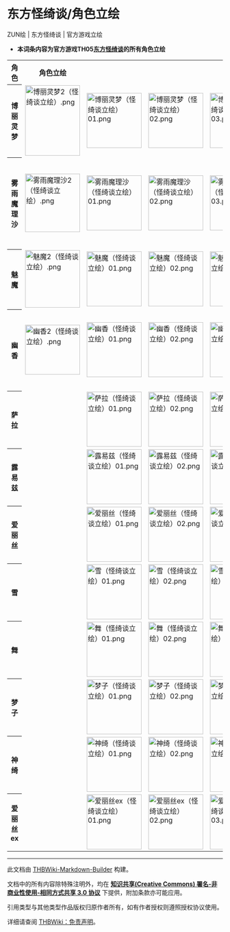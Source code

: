 # 东方怪绮谈/角色立绘

<!-- source html: G:\repos\THBWiki-Markdown-Builder\THBWikiMarkdown\Temp\main\3\30\ns0%3A%E4%B8%9C%E6%96%B9%E6%80%AA%E7%BB%AE%E8%B0%88%2F%E8%A7%92%E8%89%B2%E7%AB%8B%E7%BB%98.html -->

ZUN绘 | 东方怪绮谈 | 官方游戏立绘

-  **本词条内容为官方游戏TH05[东方怪绮谈](./东方怪绮谈.md)的所有角色立绘** 


<table>
    <tbody><tr>
    <th>角色</th>
    <th>角色立绘</th>
    <th colspan="5">对话立绘</th>
    <th>Bomb立绘
    </th></tr><tr>
    <th>博丽灵梦</th>
    <td><a href="./文件-博丽灵梦2（怪绮谈立绘）.png.md" class="image"><img alt="博丽灵梦2（怪绮谈立绘）.png" src="https://upload.thwiki.cc/6/6a/%E5%8D%9A%E4%B8%BD%E7%81%B5%E6%A2%A62%EF%BC%88%E6%80%AA%E7%BB%AE%E8%B0%88%E7%AB%8B%E7%BB%98%EF%BC%89.png" decoding="async" loading="lazy" width="128" height="164" data-file-width="116" data-file-height="149"></a></td>
    <td><a href="./文件-博丽灵梦（怪绮谈立绘）01.png.md" class="image"><img alt="博丽灵梦（怪绮谈立绘）01.png" src="https://upload.thwiki.cc/e/ec/%E5%8D%9A%E4%B8%BD%E7%81%B5%E6%A2%A6%EF%BC%88%E6%80%AA%E7%BB%AE%E8%B0%88%E7%AB%8B%E7%BB%98%EF%BC%8901.png" decoding="async" loading="lazy" width="128" height="128" data-file-width="128" data-file-height="128"></a></td>
    <td><a href="./文件-博丽灵梦（怪绮谈立绘）02.png.md" class="image"><img alt="博丽灵梦（怪绮谈立绘）02.png" src="https://upload.thwiki.cc/d/d9/%E5%8D%9A%E4%B8%BD%E7%81%B5%E6%A2%A6%EF%BC%88%E6%80%AA%E7%BB%AE%E8%B0%88%E7%AB%8B%E7%BB%98%EF%BC%8902.png" decoding="async" loading="lazy" width="128" height="128" data-file-width="128" data-file-height="128"></a></td>
    <td><a href="./文件-博丽灵梦（怪绮谈立绘）03.png.md" class="image"><img alt="博丽灵梦（怪绮谈立绘）03.png" src="https://upload.thwiki.cc/5/54/%E5%8D%9A%E4%B8%BD%E7%81%B5%E6%A2%A6%EF%BC%88%E6%80%AA%E7%BB%AE%E8%B0%88%E7%AB%8B%E7%BB%98%EF%BC%8903.png" decoding="async" loading="lazy" width="128" height="128" data-file-width="128" data-file-height="128"></a></td>
    <td><a href="./文件-博丽灵梦（怪绮谈立绘）04.png.md" class="image"><img alt="博丽灵梦（怪绮谈立绘）04.png" src="https://upload.thwiki.cc/3/3c/%E5%8D%9A%E4%B8%BD%E7%81%B5%E6%A2%A6%EF%BC%88%E6%80%AA%E7%BB%AE%E8%B0%88%E7%AB%8B%E7%BB%98%EF%BC%8904.png" decoding="async" loading="lazy" width="128" height="128" data-file-width="128" data-file-height="128"></a></td>
    <td><a href="./文件-博丽灵梦（怪绮谈立绘）05.png.md" class="image"><img alt="博丽灵梦（怪绮谈立绘）05.png" src="https://upload.thwiki.cc/9/9c/%E5%8D%9A%E4%B8%BD%E7%81%B5%E6%A2%A6%EF%BC%88%E6%80%AA%E7%BB%AE%E8%B0%88%E7%AB%8B%E7%BB%98%EF%BC%8905.png" decoding="async" loading="lazy" width="128" height="128" data-file-width="128" data-file-height="128"></a></td>
    <td><a href="./文件-博丽灵梦（怪绮谈立绘）B.png.md" class="image"><img alt="博丽灵梦（怪绮谈立绘）B.png" src="https://upload.thwiki.cc/thumb/2/28/%E5%8D%9A%E4%B8%BD%E7%81%B5%E6%A2%A6%EF%BC%88%E6%80%AA%E7%BB%AE%E8%B0%88%E7%AB%8B%E7%BB%98%EF%BC%89B.png/128px-%E5%8D%9A%E4%B8%BD%E7%81%B5%E6%A2%A6%EF%BC%88%E6%80%AA%E7%BB%AE%E8%B0%88%E7%AB%8B%E7%BB%98%EF%BC%89B.png" decoding="async" loading="lazy" width="128" height="163" srcset="https://upload.thwiki.cc/thumb/2/28/%E5%8D%9A%E4%B8%BD%E7%81%B5%E6%A2%A6%EF%BC%88%E6%80%AA%E7%BB%AE%E8%B0%88%E7%AB%8B%E7%BB%98%EF%BC%89B.png/192px-%E5%8D%9A%E4%B8%BD%E7%81%B5%E6%A2%A6%EF%BC%88%E6%80%AA%E7%BB%AE%E8%B0%88%E7%AB%8B%E7%BB%98%EF%BC%89B.png 1.5x, https://upload.thwiki.cc/thumb/2/28/%E5%8D%9A%E4%B8%BD%E7%81%B5%E6%A2%A6%EF%BC%88%E6%80%AA%E7%BB%AE%E8%B0%88%E7%AB%8B%E7%BB%98%EF%BC%89B.png/256px-%E5%8D%9A%E4%B8%BD%E7%81%B5%E6%A2%A6%EF%BC%88%E6%80%AA%E7%BB%AE%E8%B0%88%E7%AB%8B%E7%BB%98%EF%BC%89B.png 2x" data-file-width="287" data-file-height="366"></a></td>
  </tr>
  <tr>
    <th>雾雨魔理沙</th>
    <td><a href="./文件-雾雨魔理沙2（怪绮谈立绘）.png.md" class="image"><img alt="雾雨魔理沙2（怪绮谈立绘）.png" src="https://upload.thwiki.cc/thumb/8/81/%E9%9B%BE%E9%9B%A8%E9%AD%94%E7%90%86%E6%B2%992%EF%BC%88%E6%80%AA%E7%BB%AE%E8%B0%88%E7%AB%8B%E7%BB%98%EF%BC%89.png/128px-%E9%9B%BE%E9%9B%A8%E9%AD%94%E7%90%86%E6%B2%992%EF%BC%88%E6%80%AA%E7%BB%AE%E8%B0%88%E7%AB%8B%E7%BB%98%EF%BC%89.png" decoding="async" loading="lazy" width="128" height="136" srcset="https://upload.thwiki.cc/8/81/%E9%9B%BE%E9%9B%A8%E9%AD%94%E7%90%86%E6%B2%992%EF%BC%88%E6%80%AA%E7%BB%AE%E8%B0%88%E7%AB%8B%E7%BB%98%EF%BC%89.png 1.5x" data-file-width="131" data-file-height="139"></a></td>
    <td><a href="./文件-雾雨魔理沙（怪绮谈立绘）01.png.md" class="image"><img alt="雾雨魔理沙（怪绮谈立绘）01.png" src="https://upload.thwiki.cc/5/54/%E9%9B%BE%E9%9B%A8%E9%AD%94%E7%90%86%E6%B2%99%EF%BC%88%E6%80%AA%E7%BB%AE%E8%B0%88%E7%AB%8B%E7%BB%98%EF%BC%8901.png" decoding="async" loading="lazy" width="128" height="128" data-file-width="128" data-file-height="128"></a></td>
    <td><a href="./文件-雾雨魔理沙（怪绮谈立绘）02.png.md" class="image"><img alt="雾雨魔理沙（怪绮谈立绘）02.png" src="https://upload.thwiki.cc/e/ec/%E9%9B%BE%E9%9B%A8%E9%AD%94%E7%90%86%E6%B2%99%EF%BC%88%E6%80%AA%E7%BB%AE%E8%B0%88%E7%AB%8B%E7%BB%98%EF%BC%8902.png" decoding="async" loading="lazy" width="128" height="128" data-file-width="128" data-file-height="128"></a></td>
    <td><a href="./文件-雾雨魔理沙（怪绮谈立绘）03.png.md" class="image"><img alt="雾雨魔理沙（怪绮谈立绘）03.png" src="https://upload.thwiki.cc/8/8c/%E9%9B%BE%E9%9B%A8%E9%AD%94%E7%90%86%E6%B2%99%EF%BC%88%E6%80%AA%E7%BB%AE%E8%B0%88%E7%AB%8B%E7%BB%98%EF%BC%8903.png" decoding="async" loading="lazy" width="128" height="128" data-file-width="128" data-file-height="128"></a></td>
    <td><a href="./文件-雾雨魔理沙（怪绮谈立绘）04.png.md" class="image"><img alt="雾雨魔理沙（怪绮谈立绘）04.png" src="https://upload.thwiki.cc/0/04/%E9%9B%BE%E9%9B%A8%E9%AD%94%E7%90%86%E6%B2%99%EF%BC%88%E6%80%AA%E7%BB%AE%E8%B0%88%E7%AB%8B%E7%BB%98%EF%BC%8904.png" decoding="async" loading="lazy" width="128" height="128" data-file-width="128" data-file-height="128"></a></td>
    <td><a href="./文件-雾雨魔理沙（怪绮谈立绘）05.png.md" class="image"><img alt="雾雨魔理沙（怪绮谈立绘）05.png" src="https://upload.thwiki.cc/c/c1/%E9%9B%BE%E9%9B%A8%E9%AD%94%E7%90%86%E6%B2%99%EF%BC%88%E6%80%AA%E7%BB%AE%E8%B0%88%E7%AB%8B%E7%BB%98%EF%BC%8905.png" decoding="async" loading="lazy" width="128" height="128" data-file-width="128" data-file-height="128"></a></td>
    <td><a href="./文件-雾雨魔理沙（怪绮谈立绘）B.png.md" class="image"><img alt="雾雨魔理沙（怪绮谈立绘）B.png" src="https://upload.thwiki.cc/thumb/e/ec/%E9%9B%BE%E9%9B%A8%E9%AD%94%E7%90%86%E6%B2%99%EF%BC%88%E6%80%AA%E7%BB%AE%E8%B0%88%E7%AB%8B%E7%BB%98%EF%BC%89B.png/128px-%E9%9B%BE%E9%9B%A8%E9%AD%94%E7%90%86%E6%B2%99%EF%BC%88%E6%80%AA%E7%BB%AE%E8%B0%88%E7%AB%8B%E7%BB%98%EF%BC%89B.png" decoding="async" loading="lazy" width="128" height="208" srcset="https://upload.thwiki.cc/thumb/e/ec/%E9%9B%BE%E9%9B%A8%E9%AD%94%E7%90%86%E6%B2%99%EF%BC%88%E6%80%AA%E7%BB%AE%E8%B0%88%E7%AB%8B%E7%BB%98%EF%BC%89B.png/192px-%E9%9B%BE%E9%9B%A8%E9%AD%94%E7%90%86%E6%B2%99%EF%BC%88%E6%80%AA%E7%BB%AE%E8%B0%88%E7%AB%8B%E7%BB%98%EF%BC%89B.png 1.5x, https://upload.thwiki.cc/e/ec/%E9%9B%BE%E9%9B%A8%E9%AD%94%E7%90%86%E6%B2%99%EF%BC%88%E6%80%AA%E7%BB%AE%E8%B0%88%E7%AB%8B%E7%BB%98%EF%BC%89B.png 2x" data-file-width="225" data-file-height="365"></a></td>
  </tr>
  <tr>
    <th>魅魔</th>
    <td><a href="./文件-魅魔2（怪绮谈立绘）.png.md" class="image"><img alt="魅魔2（怪绮谈立绘）.png" src="https://upload.thwiki.cc/thumb/e/e9/%E9%AD%85%E9%AD%942%EF%BC%88%E6%80%AA%E7%BB%AE%E8%B0%88%E7%AB%8B%E7%BB%98%EF%BC%89.png/128px-%E9%AD%85%E9%AD%942%EF%BC%88%E6%80%AA%E7%BB%AE%E8%B0%88%E7%AB%8B%E7%BB%98%EF%BC%89.png" decoding="async" loading="lazy" width="128" height="134" srcset="https://upload.thwiki.cc/e/e9/%E9%AD%85%E9%AD%942%EF%BC%88%E6%80%AA%E7%BB%AE%E8%B0%88%E7%AB%8B%E7%BB%98%EF%BC%89.png 1.5x" data-file-width="153" data-file-height="160"></a></td>
    <td><a href="./文件-魅魔（怪绮谈立绘）01.png.md" class="image"><img alt="魅魔（怪绮谈立绘）01.png" src="https://upload.thwiki.cc/2/21/%E9%AD%85%E9%AD%94%EF%BC%88%E6%80%AA%E7%BB%AE%E8%B0%88%E7%AB%8B%E7%BB%98%EF%BC%8901.png" decoding="async" loading="lazy" width="128" height="128" data-file-width="128" data-file-height="128"></a></td>
    <td><a href="./文件-魅魔（怪绮谈立绘）02.png.md" class="image"><img alt="魅魔（怪绮谈立绘）02.png" src="https://upload.thwiki.cc/7/79/%E9%AD%85%E9%AD%94%EF%BC%88%E6%80%AA%E7%BB%AE%E8%B0%88%E7%AB%8B%E7%BB%98%EF%BC%8902.png" decoding="async" loading="lazy" width="128" height="128" data-file-width="128" data-file-height="128"></a></td>
    <td><a href="./文件-魅魔（怪绮谈立绘）03.png.md" class="image"><img alt="魅魔（怪绮谈立绘）03.png" src="https://upload.thwiki.cc/1/1b/%E9%AD%85%E9%AD%94%EF%BC%88%E6%80%AA%E7%BB%AE%E8%B0%88%E7%AB%8B%E7%BB%98%EF%BC%8903.png" decoding="async" loading="lazy" width="128" height="128" data-file-width="128" data-file-height="128"></a></td>
    <td><a href="./文件-魅魔（怪绮谈立绘）04.png.md" class="image"><img alt="魅魔（怪绮谈立绘）04.png" src="https://upload.thwiki.cc/6/6b/%E9%AD%85%E9%AD%94%EF%BC%88%E6%80%AA%E7%BB%AE%E8%B0%88%E7%AB%8B%E7%BB%98%EF%BC%8904.png" decoding="async" loading="lazy" width="128" height="128" data-file-width="128" data-file-height="128"></a></td>
    <td></td>
    <td><a href="./文件-魅魔（怪绮谈立绘）B.png.md" class="image"><img alt="魅魔（怪绮谈立绘）B.png" src="https://upload.thwiki.cc/thumb/d/df/%E9%AD%85%E9%AD%94%EF%BC%88%E6%80%AA%E7%BB%AE%E8%B0%88%E7%AB%8B%E7%BB%98%EF%BC%89B.png/128px-%E9%AD%85%E9%AD%94%EF%BC%88%E6%80%AA%E7%BB%AE%E8%B0%88%E7%AB%8B%E7%BB%98%EF%BC%89B.png" decoding="async" loading="lazy" width="128" height="108" srcset="https://upload.thwiki.cc/thumb/d/df/%E9%AD%85%E9%AD%94%EF%BC%88%E6%80%AA%E7%BB%AE%E8%B0%88%E7%AB%8B%E7%BB%98%EF%BC%89B.png/192px-%E9%AD%85%E9%AD%94%EF%BC%88%E6%80%AA%E7%BB%AE%E8%B0%88%E7%AB%8B%E7%BB%98%EF%BC%89B.png 1.5x, https://upload.thwiki.cc/thumb/d/df/%E9%AD%85%E9%AD%94%EF%BC%88%E6%80%AA%E7%BB%AE%E8%B0%88%E7%AB%8B%E7%BB%98%EF%BC%89B.png/256px-%E9%AD%85%E9%AD%94%EF%BC%88%E6%80%AA%E7%BB%AE%E8%B0%88%E7%AB%8B%E7%BB%98%EF%BC%89B.png 2x" data-file-width="319" data-file-height="270"></a></td>
  </tr>
  <tr>
    <th>幽香</th>
    <td><a href="./文件-幽香2（怪绮谈立绘）.png.md" class="image"><img alt="幽香2（怪绮谈立绘）.png" src="https://upload.thwiki.cc/thumb/9/92/%E5%B9%BD%E9%A6%992%EF%BC%88%E6%80%AA%E7%BB%AE%E8%B0%88%E7%AB%8B%E7%BB%98%EF%BC%89.png/128px-%E5%B9%BD%E9%A6%992%EF%BC%88%E6%80%AA%E7%BB%AE%E8%B0%88%E7%AB%8B%E7%BB%98%EF%BC%89.png" decoding="async" loading="lazy" width="128" height="116" srcset="https://upload.thwiki.cc/9/92/%E5%B9%BD%E9%A6%992%EF%BC%88%E6%80%AA%E7%BB%AE%E8%B0%88%E7%AB%8B%E7%BB%98%EF%BC%89.png 1.5x" data-file-width="161" data-file-height="146"></a></td>
    <td><a href="./文件-幽香（怪绮谈立绘）01.png.md" class="image"><img alt="幽香（怪绮谈立绘）01.png" src="https://upload.thwiki.cc/6/67/%E5%B9%BD%E9%A6%99%EF%BC%88%E6%80%AA%E7%BB%AE%E8%B0%88%E7%AB%8B%E7%BB%98%EF%BC%8901.png" decoding="async" loading="lazy" width="128" height="128" data-file-width="128" data-file-height="128"></a></td>
    <td><a href="./文件-幽香（怪绮谈立绘）02.png.md" class="image"><img alt="幽香（怪绮谈立绘）02.png" src="https://upload.thwiki.cc/2/29/%E5%B9%BD%E9%A6%99%EF%BC%88%E6%80%AA%E7%BB%AE%E8%B0%88%E7%AB%8B%E7%BB%98%EF%BC%8902.png" decoding="async" loading="lazy" width="128" height="128" data-file-width="128" data-file-height="128"></a></td>
    <td><a href="./文件-幽香（怪绮谈立绘）03.png.md" class="image"><img alt="幽香（怪绮谈立绘）03.png" src="https://upload.thwiki.cc/2/28/%E5%B9%BD%E9%A6%99%EF%BC%88%E6%80%AA%E7%BB%AE%E8%B0%88%E7%AB%8B%E7%BB%98%EF%BC%8903.png" decoding="async" loading="lazy" width="128" height="128" data-file-width="128" data-file-height="128"></a></td>
    <td><a href="./文件-幽香（怪绮谈立绘）04.png.md" class="image"><img alt="幽香（怪绮谈立绘）04.png" src="https://upload.thwiki.cc/a/aa/%E5%B9%BD%E9%A6%99%EF%BC%88%E6%80%AA%E7%BB%AE%E8%B0%88%E7%AB%8B%E7%BB%98%EF%BC%8904.png" decoding="async" loading="lazy" width="128" height="128" data-file-width="128" data-file-height="128"></a></td>
    <td></td>
    <td><a href="./文件-幽香（怪绮谈立绘）B.png.md" class="image"><img alt="幽香（怪绮谈立绘）B.png" src="https://upload.thwiki.cc/thumb/5/50/%E5%B9%BD%E9%A6%99%EF%BC%88%E6%80%AA%E7%BB%AE%E8%B0%88%E7%AB%8B%E7%BB%98%EF%BC%89B.png/128px-%E5%B9%BD%E9%A6%99%EF%BC%88%E6%80%AA%E7%BB%AE%E8%B0%88%E7%AB%8B%E7%BB%98%EF%BC%89B.png" decoding="async" loading="lazy" width="128" height="184" srcset="https://upload.thwiki.cc/thumb/5/50/%E5%B9%BD%E9%A6%99%EF%BC%88%E6%80%AA%E7%BB%AE%E8%B0%88%E7%AB%8B%E7%BB%98%EF%BC%89B.png/192px-%E5%B9%BD%E9%A6%99%EF%BC%88%E6%80%AA%E7%BB%AE%E8%B0%88%E7%AB%8B%E7%BB%98%EF%BC%89B.png 1.5x, https://upload.thwiki.cc/5/50/%E5%B9%BD%E9%A6%99%EF%BC%88%E6%80%AA%E7%BB%AE%E8%B0%88%E7%AB%8B%E7%BB%98%EF%BC%89B.png 2x" data-file-width="255" data-file-height="366"></a></td>
  </tr>
  <tr>
    <th>萨拉</th>
    <td></td>
    <td><a href="./文件-萨拉（怪绮谈立绘）01.png.md" class="image"><img alt="萨拉（怪绮谈立绘）01.png" src="https://upload.thwiki.cc/0/0a/%E8%90%A8%E6%8B%89%EF%BC%88%E6%80%AA%E7%BB%AE%E8%B0%88%E7%AB%8B%E7%BB%98%EF%BC%8901.png" decoding="async" loading="lazy" width="128" height="128" data-file-width="128" data-file-height="128"></a></td>
    <td><a href="./文件-萨拉（怪绮谈立绘）02.png.md" class="image"><img alt="萨拉（怪绮谈立绘）02.png" src="https://upload.thwiki.cc/c/cb/%E8%90%A8%E6%8B%89%EF%BC%88%E6%80%AA%E7%BB%AE%E8%B0%88%E7%AB%8B%E7%BB%98%EF%BC%8902.png" decoding="async" loading="lazy" width="128" height="128" data-file-width="128" data-file-height="128"></a></td>
    <td><a href="./文件-萨拉（怪绮谈立绘）03.png.md" class="image"><img alt="萨拉（怪绮谈立绘）03.png" src="https://upload.thwiki.cc/e/ee/%E8%90%A8%E6%8B%89%EF%BC%88%E6%80%AA%E7%BB%AE%E8%B0%88%E7%AB%8B%E7%BB%98%EF%BC%8903.png" decoding="async" loading="lazy" width="128" height="128" data-file-width="128" data-file-height="128"></a></td>
    <td><a href="./文件-萨拉（怪绮谈立绘）04.png.md" class="image"><img alt="萨拉（怪绮谈立绘）04.png" src="https://upload.thwiki.cc/1/14/%E8%90%A8%E6%8B%89%EF%BC%88%E6%80%AA%E7%BB%AE%E8%B0%88%E7%AB%8B%E7%BB%98%EF%BC%8904.png" decoding="async" loading="lazy" width="128" height="128" data-file-width="128" data-file-height="128"></a></td>
    <td></td>
  </tr>
  <tr>
    <th>露易兹</th>
    <td></td>
    <td><a href="./文件-露易兹（怪绮谈立绘）01.png.md" class="image"><img alt="露易兹（怪绮谈立绘）01.png" src="https://upload.thwiki.cc/6/67/%E9%9C%B2%E6%98%93%E5%85%B9%EF%BC%88%E6%80%AA%E7%BB%AE%E8%B0%88%E7%AB%8B%E7%BB%98%EF%BC%8901.png" decoding="async" loading="lazy" width="128" height="128" data-file-width="128" data-file-height="128"></a></td>
    <td><a href="./文件-露易兹（怪绮谈立绘）02.png.md" class="image"><img alt="露易兹（怪绮谈立绘）02.png" src="https://upload.thwiki.cc/d/d3/%E9%9C%B2%E6%98%93%E5%85%B9%EF%BC%88%E6%80%AA%E7%BB%AE%E8%B0%88%E7%AB%8B%E7%BB%98%EF%BC%8902.png" decoding="async" loading="lazy" width="128" height="128" data-file-width="128" data-file-height="128"></a></td>
    <td><a href="./文件-露易兹（怪绮谈立绘）03.png.md" class="image"><img alt="露易兹（怪绮谈立绘）03.png" src="https://upload.thwiki.cc/e/e4/%E9%9C%B2%E6%98%93%E5%85%B9%EF%BC%88%E6%80%AA%E7%BB%AE%E8%B0%88%E7%AB%8B%E7%BB%98%EF%BC%8903.png" decoding="async" loading="lazy" width="128" height="128" data-file-width="128" data-file-height="128"></a></td>
    <td><a href="./文件-露易兹（怪绮谈立绘）04.png.md" class="image"><img alt="露易兹（怪绮谈立绘）04.png" src="https://upload.thwiki.cc/f/fd/%E9%9C%B2%E6%98%93%E5%85%B9%EF%BC%88%E6%80%AA%E7%BB%AE%E8%B0%88%E7%AB%8B%E7%BB%98%EF%BC%8904.png" decoding="async" loading="lazy" width="128" height="128" data-file-width="128" data-file-height="128"></a></td>
    <td></td>
  </tr>
  <tr>
    <th>爱丽丝</th>
    <td></td>
    <td><a href="./文件-爱丽丝（怪绮谈立绘）01.png.md" class="image"><img alt="爱丽丝（怪绮谈立绘）01.png" src="https://upload.thwiki.cc/2/23/%E7%88%B1%E4%B8%BD%E4%B8%9D%EF%BC%88%E6%80%AA%E7%BB%AE%E8%B0%88%E7%AB%8B%E7%BB%98%EF%BC%8901.png" decoding="async" loading="lazy" width="128" height="128" data-file-width="128" data-file-height="128"></a></td>
    <td><a href="./文件-爱丽丝（怪绮谈立绘）02.png.md" class="image"><img alt="爱丽丝（怪绮谈立绘）02.png" src="https://upload.thwiki.cc/2/2a/%E7%88%B1%E4%B8%BD%E4%B8%9D%EF%BC%88%E6%80%AA%E7%BB%AE%E8%B0%88%E7%AB%8B%E7%BB%98%EF%BC%8902.png" decoding="async" loading="lazy" width="128" height="128" data-file-width="128" data-file-height="128"></a></td>
    <td><a href="./文件-爱丽丝（怪绮谈立绘）03.png.md" class="image"><img alt="爱丽丝（怪绮谈立绘）03.png" src="https://upload.thwiki.cc/f/fd/%E7%88%B1%E4%B8%BD%E4%B8%9D%EF%BC%88%E6%80%AA%E7%BB%AE%E8%B0%88%E7%AB%8B%E7%BB%98%EF%BC%8903.png" decoding="async" loading="lazy" width="128" height="128" data-file-width="128" data-file-height="128"></a></td>
    <td></td>
    <td></td>
  </tr>
  <tr>
    <th>雪</th>
    <td></td>
    <td><a href="./文件-雪（怪绮谈立绘）01.png.md" class="image"><img alt="雪（怪绮谈立绘）01.png" src="https://upload.thwiki.cc/c/cb/%E9%9B%AA%EF%BC%88%E6%80%AA%E7%BB%AE%E8%B0%88%E7%AB%8B%E7%BB%98%EF%BC%8901.png" decoding="async" loading="lazy" width="128" height="128" data-file-width="128" data-file-height="128"></a></td>
    <td><a href="./文件-雪（怪绮谈立绘）02.png.md" class="image"><img alt="雪（怪绮谈立绘）02.png" src="https://upload.thwiki.cc/8/89/%E9%9B%AA%EF%BC%88%E6%80%AA%E7%BB%AE%E8%B0%88%E7%AB%8B%E7%BB%98%EF%BC%8902.png" decoding="async" loading="lazy" width="128" height="128" data-file-width="128" data-file-height="128"></a></td>
    <td><a href="./文件-雪（怪绮谈立绘）03.png.md" class="image"><img alt="雪（怪绮谈立绘）03.png" src="https://upload.thwiki.cc/d/de/%E9%9B%AA%EF%BC%88%E6%80%AA%E7%BB%AE%E8%B0%88%E7%AB%8B%E7%BB%98%EF%BC%8903.png" decoding="async" loading="lazy" width="128" height="128" data-file-width="128" data-file-height="128"></a></td>
    <td></td>
    <td></td>
  </tr>
  <tr>
    <th>舞</th>
    <td></td>
    <td><a href="./文件-舞（怪绮谈立绘）01.png.md" class="image"><img alt="舞（怪绮谈立绘）01.png" src="https://upload.thwiki.cc/3/35/%E8%88%9E%EF%BC%88%E6%80%AA%E7%BB%AE%E8%B0%88%E7%AB%8B%E7%BB%98%EF%BC%8901.png" decoding="async" loading="lazy" width="128" height="128" data-file-width="128" data-file-height="128"></a></td>
    <td><a href="./文件-舞（怪绮谈立绘）02.png.md" class="image"><img alt="舞（怪绮谈立绘）02.png" src="https://upload.thwiki.cc/2/27/%E8%88%9E%EF%BC%88%E6%80%AA%E7%BB%AE%E8%B0%88%E7%AB%8B%E7%BB%98%EF%BC%8902.png" decoding="async" loading="lazy" width="128" height="128" data-file-width="128" data-file-height="128"></a></td>
    <td><a href="./文件-舞（怪绮谈立绘）03.png.md" class="image"><img alt="舞（怪绮谈立绘）03.png" src="https://upload.thwiki.cc/9/9e/%E8%88%9E%EF%BC%88%E6%80%AA%E7%BB%AE%E8%B0%88%E7%AB%8B%E7%BB%98%EF%BC%8903.png" decoding="async" loading="lazy" width="128" height="128" data-file-width="128" data-file-height="128"></a></td>
    <td></td>
    <td></td>
  </tr>
  <tr>
    <th>梦子</th>
    <td></td>
    <td><a href="./文件-梦子（怪绮谈立绘）01.png.md" class="image"><img alt="梦子（怪绮谈立绘）01.png" src="https://upload.thwiki.cc/b/b1/%E6%A2%A6%E5%AD%90%EF%BC%88%E6%80%AA%E7%BB%AE%E8%B0%88%E7%AB%8B%E7%BB%98%EF%BC%8901.png" decoding="async" loading="lazy" width="128" height="128" data-file-width="128" data-file-height="128"></a></td>
    <td><a href="./文件-梦子（怪绮谈立绘）02.png.md" class="image"><img alt="梦子（怪绮谈立绘）02.png" src="https://upload.thwiki.cc/d/db/%E6%A2%A6%E5%AD%90%EF%BC%88%E6%80%AA%E7%BB%AE%E8%B0%88%E7%AB%8B%E7%BB%98%EF%BC%8902.png" decoding="async" loading="lazy" width="128" height="128" data-file-width="128" data-file-height="128"></a></td>
    <td><a href="./文件-梦子（怪绮谈立绘）03.png.md" class="image"><img alt="梦子（怪绮谈立绘）03.png" src="https://upload.thwiki.cc/9/9b/%E6%A2%A6%E5%AD%90%EF%BC%88%E6%80%AA%E7%BB%AE%E8%B0%88%E7%AB%8B%E7%BB%98%EF%BC%8903.png" decoding="async" loading="lazy" width="128" height="128" data-file-width="128" data-file-height="128"></a></td>
    <td></td>
    <td></td>
  </tr>
  <tr>
    <th>神绮</th>
    <td></td>
    <td><a href="./文件-神绮（怪绮谈立绘）01.png.md" class="image"><img alt="神绮（怪绮谈立绘）01.png" src="https://upload.thwiki.cc/2/22/%E7%A5%9E%E7%BB%AE%EF%BC%88%E6%80%AA%E7%BB%AE%E8%B0%88%E7%AB%8B%E7%BB%98%EF%BC%8901.png" decoding="async" loading="lazy" width="128" height="128" data-file-width="128" data-file-height="128"></a></td>
    <td><a href="./文件-神绮（怪绮谈立绘）02.png.md" class="image"><img alt="神绮（怪绮谈立绘）02.png" src="https://upload.thwiki.cc/5/50/%E7%A5%9E%E7%BB%AE%EF%BC%88%E6%80%AA%E7%BB%AE%E8%B0%88%E7%AB%8B%E7%BB%98%EF%BC%8902.png" decoding="async" loading="lazy" width="128" height="128" data-file-width="128" data-file-height="128"></a></td>
    <td><a href="./文件-神绮（怪绮谈立绘）03.png.md" class="image"><img alt="神绮（怪绮谈立绘）03.png" src="https://upload.thwiki.cc/b/b4/%E7%A5%9E%E7%BB%AE%EF%BC%88%E6%80%AA%E7%BB%AE%E8%B0%88%E7%AB%8B%E7%BB%98%EF%BC%8903.png" decoding="async" loading="lazy" width="128" height="128" data-file-width="128" data-file-height="128"></a></td>
    <td></td>
    <td></td>
  </tr>
  <tr>
    <th>爱丽丝ex</th>
    <td></td>
    <td><a href="./文件-爱丽丝ex（怪绮谈立绘）01.png.md" class="image"><img alt="爱丽丝ex（怪绮谈立绘）01.png" src="https://upload.thwiki.cc/3/32/%E7%88%B1%E4%B8%BD%E4%B8%9Dex%EF%BC%88%E6%80%AA%E7%BB%AE%E8%B0%88%E7%AB%8B%E7%BB%98%EF%BC%8901.png" decoding="async" loading="lazy" width="128" height="128" data-file-width="128" data-file-height="128"></a></td>
    <td><a href="./文件-爱丽丝ex（怪绮谈立绘）02.png.md" class="image"><img alt="爱丽丝ex（怪绮谈立绘）02.png" src="https://upload.thwiki.cc/d/dc/%E7%88%B1%E4%B8%BD%E4%B8%9Dex%EF%BC%88%E6%80%AA%E7%BB%AE%E8%B0%88%E7%AB%8B%E7%BB%98%EF%BC%8902.png" decoding="async" loading="lazy" width="128" height="128" data-file-width="128" data-file-height="128"></a></td>
    <td><a href="./文件-爱丽丝ex（怪绮谈立绘）03.png.md" class="image"><img alt="爱丽丝ex（怪绮谈立绘）03.png" src="https://upload.thwiki.cc/c/cf/%E7%88%B1%E4%B8%BD%E4%B8%9Dex%EF%BC%88%E6%80%AA%E7%BB%AE%E8%B0%88%E7%AB%8B%E7%BB%98%EF%BC%8903.png" decoding="async" loading="lazy" width="128" height="128" data-file-width="128" data-file-height="128"></a></td>
    <td><a href="./文件-爱丽丝ex（怪绮谈立绘）04.png.md" class="image"><img alt="爱丽丝ex（怪绮谈立绘）04.png" src="https://upload.thwiki.cc/1/1a/%E7%88%B1%E4%B8%BD%E4%B8%9Dex%EF%BC%88%E6%80%AA%E7%BB%AE%E8%B0%88%E7%AB%8B%E7%BB%98%EF%BC%8904.png" decoding="async" loading="lazy" width="128" height="128" data-file-width="128" data-file-height="128"></a></td>
    <td></td>
  </tr>
</tbody></table>






---

此文档由 [THBWiki-Markdown-Builder](https://github.com/Delsin-Yu/THBWiki-Markdown-Builder) 构建。

文档中的所有内容除特殊注明外，均在 [**知识共享(Creative Commons) 署名-非商业性使用-相同方式共享 3.0 协议**](https://creativecommons.org/licenses/by-sa/3.0/deed.zh-hans) 下提供，附加条款亦可能应用。

引用类型与其他类型作品版权归原作者所有，如有作者授权则遵照授权协议使用。

详细请查阅 [THBWiki：免责声明](https://thbwiki.cc/THBWiki:%E5%85%8D%E8%B4%A3%E5%A3%B0%E6%98%8E)。

